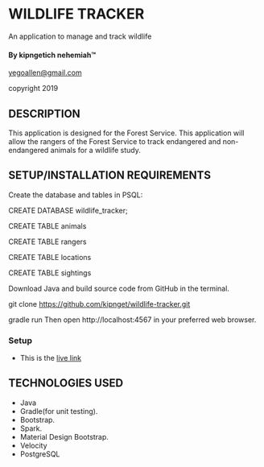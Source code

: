 # WILDLIFE TRACKER
An application to manage and track wildlife

#### By **kipngetich nehemiah**&trade;

yegoallen@gmail.com

copyright 2019

## DESCRIPTION
This application is designed for the Forest Service. This application will allow the rangers of the Forest Service to track 
endangered and non-endangered animals for a wildlife study.

## SETUP/INSTALLATION REQUIREMENTS
Create the database and tables in PSQL:

CREATE DATABASE wildlife_tracker; 

CREATE TABLE animals 

CREATE TABLE rangers 

CREATE TABLE locations  

CREATE TABLE sightings 

Download Java and build source code from GitHub in the terminal.

git clone https://github.com/kipnget/wildlife-tracker.git

gradle run Then open http://localhost:4567 in your preferred web browser.

### Setup
* This is the [live link]( https://palladin.herokuapp.com/ )


## TECHNOLOGIES USED

* Java 
* Gradle(for unit testing).
* Bootstrap.
* Spark.
* Material Design Bootstrap. 
* Velocity 
* PostgreSQL
